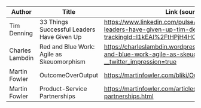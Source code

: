 | Author | Title | Link (source) |
|--------|-------|---------------|
|Tim Denning | 33 Things Successful Leaders Have Given Up | https://www.linkedin.com/pulse/33-things-successful-leaders-have-given-up-tim-denning-1c/?trackingId=I1kEAI%2FtHPjH4HOFRIgs5w%3D%3D |
|Charles Lambdin|Red and Blue Work: Agile as Skeuomorphism|https://charleslambdin.wordpress.com/2020/02/18/red-and-blue-work-agile-as-skeuomorphism/amp/?__twitter_impression=true|
|Martin Fowler|OutcomeOverOutput|https://martinfowler.com/bliki/OutcomeOverOutput.html|
|Martin Fowler|Product-Service Partnerships|https://martinfowler.com/articles/product-service-partnerships.html|
